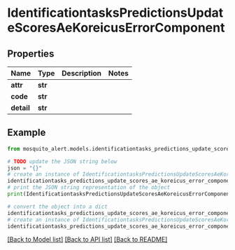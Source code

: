 # IdentificationtasksPredictionsUpdateScoresAeKoreicusErrorComponent


## Properties

Name | Type | Description | Notes
------------ | ------------- | ------------- | -------------
**attr** | **str** |  | 
**code** | **str** |  | 
**detail** | **str** |  | 

## Example

```python
from mosquito_alert.models.identificationtasks_predictions_update_scores_ae_koreicus_error_component import IdentificationtasksPredictionsUpdateScoresAeKoreicusErrorComponent

# TODO update the JSON string below
json = "{}"
# create an instance of IdentificationtasksPredictionsUpdateScoresAeKoreicusErrorComponent from a JSON string
identificationtasks_predictions_update_scores_ae_koreicus_error_component_instance = IdentificationtasksPredictionsUpdateScoresAeKoreicusErrorComponent.from_json(json)
# print the JSON string representation of the object
print(IdentificationtasksPredictionsUpdateScoresAeKoreicusErrorComponent.to_json())

# convert the object into a dict
identificationtasks_predictions_update_scores_ae_koreicus_error_component_dict = identificationtasks_predictions_update_scores_ae_koreicus_error_component_instance.to_dict()
# create an instance of IdentificationtasksPredictionsUpdateScoresAeKoreicusErrorComponent from a dict
identificationtasks_predictions_update_scores_ae_koreicus_error_component_from_dict = IdentificationtasksPredictionsUpdateScoresAeKoreicusErrorComponent.from_dict(identificationtasks_predictions_update_scores_ae_koreicus_error_component_dict)
```
[[Back to Model list]](../README.md#documentation-for-models) [[Back to API list]](../README.md#documentation-for-api-endpoints) [[Back to README]](../README.md)


